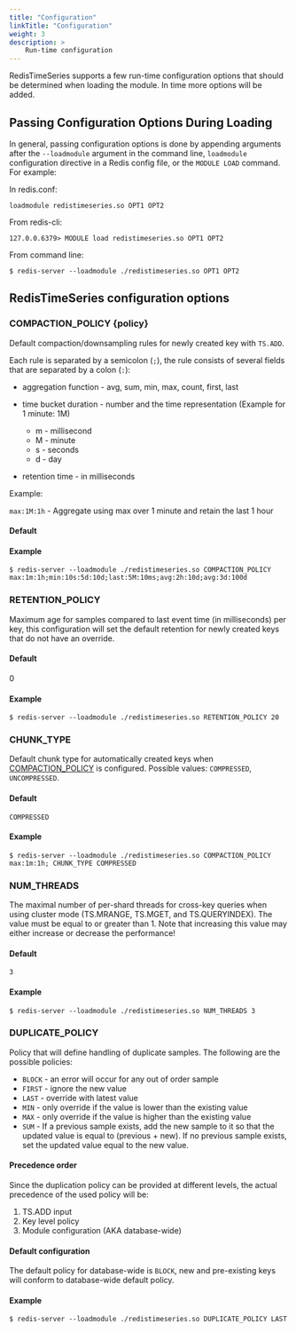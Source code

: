 ```yaml
---
title: "Configuration"
linkTitle: "Configuration"
weight: 3
description: >
    Run-time configuration
---
```


RedisTimeSeries supports a few run-time configuration options that should be determined when loading the module. In time more options will be added.

## Passing Configuration Options During Loading

In general, passing configuration options is done by appending arguments after the `--loadmodule` argument in the command line, `loadmodule` configuration directive in a Redis config file, or the `MODULE LOAD` command. For example:

In redis.conf:

```
loadmodule redistimeseries.so OPT1 OPT2
```

From redis-cli:

```
127.0.0.6379> MODULE load redistimeseries.so OPT1 OPT2
```

From command line:

```
$ redis-server --loadmodule ./redistimeseries.so OPT1 OPT2
```

## RedisTimeSeries configuration options

### COMPACTION_POLICY {policy}

Default compaction/downsampling rules for newly created key with `TS.ADD`.

Each rule is separated by a semicolon (`;`), the rule consists of several fields that are separated by a colon (`:`):

* aggregation function - avg, sum, min, max, count, first, last
* time bucket duration - number and the time representation (Example for 1 minute: 1M)

    * m - millisecond
    * M - minute
    * s - seconds
    * d - day
* retention time - in milliseconds

Example:

`max:1M:1h` - Aggregate using max over 1 minute and retain the last 1 hour
#### Default

<Empty>

#### Example

```
$ redis-server --loadmodule ./redistimeseries.so COMPACTION_POLICY max:1m:1h;min:10s:5d:10d;last:5M:10ms;avg:2h:10d;avg:3d:100d
```

### RETENTION_POLICY

Maximum age for samples compared to last event time (in milliseconds) per key, this configuration will set
the default retention for newly created keys that do not have an override.

#### Default

0

#### Example

```
$ redis-server --loadmodule ./redistimeseries.so RETENTION_POLICY 20
```

### CHUNK_TYPE
Default chunk type for automatically created keys when [COMPACTION_POLICY](#COMPACTION_POLICY) is configured.
Possible values: `COMPRESSED`, `UNCOMPRESSED`.


#### Default

`COMPRESSED`

#### Example

```
$ redis-server --loadmodule ./redistimeseries.so COMPACTION_POLICY max:1m:1h; CHUNK_TYPE COMPRESSED
```

### NUM_THREADS
The maximal number of per-shard threads for cross-key queries when using cluster mode (TS.MRANGE, TS.MGET, and TS.QUERYINDEX). The value must be equal to or greater than 1. Note that increasing this value may either increase or decrease the performance!

#### Default

`3`

#### Example

```
$ redis-server --loadmodule ./redistimeseries.so NUM_THREADS 3
```

### DUPLICATE_POLICY

Policy that will define handling of duplicate samples.
The following are the possible policies:

* `BLOCK` - an error will occur for any out of order sample
* `FIRST` - ignore the new value
* `LAST` - override with latest value
* `MIN` - only override if the value is lower than the existing value
* `MAX` - only override if the value is higher than the existing value
* `SUM` - If a previous sample exists, add the new sample to it so that the updated value is equal to (previous + new). If no previous sample exists, set the updated value equal to the new value.

#### Precedence order
Since the duplication policy can be provided at different levels, the actual precedence of the used policy will be:

1. TS.ADD input
2. Key level policy
3. Module configuration (AKA database-wide)

#### Default configuration
The default policy for database-wide is `BLOCK`, new and pre-existing keys will conform to database-wide default policy.

#### Example

```
$ redis-server --loadmodule ./redistimeseries.so DUPLICATE_POLICY LAST
```
